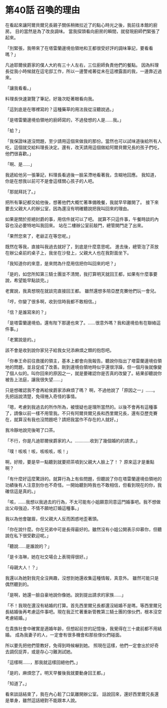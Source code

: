 # 第40話 召喚的理由

在看起來讓阿爾貝爾兄長親子關係稍微拉近了的點心時光之後，我前往本館的廚房。
目的當然是為了改良調味。
當我探頭看向廚房的瞬間，就發現廚師們緊張了起來。

「別緊張，我帶來了在塔雷蘭邊境伯領地和王都很受好評的調味筆記，要看看嗎？」

凡迪耶爾侯爵家的僕人大約有三十人左右，三位廚師負責他們的餐點。
因為料理長從我小時候就在這宅邸工作，所以一邊警戒著從未在這裡露面的我，一邊靠近過來。

「讓我看看。」

料理長快速瀏覽了筆記，好幾次眨著眼看向我。

「這到底是在哪裡寫的？這種藥草的用法我從沒聽說過。」

「是塔雷蘭邊境伯領地的廚師寫的，不過發想的人是……我。」

「蛤？」

「我保證味道沒問題，至少請用這個來做我的那份。當然也可以試味道後給所有人吃，這個就交給料理長決定。還有，改天請用這個做給阿爾貝爾兄長的孩子們吃，他們很喜歡。」

「啊、是……」

我遞給他另一張筆記，料理長看過後一臉呆滯地看著我，含糊地回應。
我知道，你是在想我以前可不是會這樣關心孩子的人吧。

「那就拜託了。」

把所有筆記都交給他後，想著他們大概忙著準備晚餐，我就早早離開了。
接下來要去父親大人的辦公室，因為還沒有明確聽說把我叫回來的理由。

如果是關於拒絕封爵的事，用信件就可以了吧。
就算不只這件事，午餐時談的內容也沒必要特地叫我回來。
站在二樓辦公室前敲門，總管開門走了出來。

「果然您來了，老爺正在等您呢。」

既然在等我，直接叫我過去就好了，到底是什麼意思呢。
進去後，總管泡了茶放在辦公桌前的桌子上，我坐在沙發上，父親大人也在我對面坐下。

「我知道你的來意，是來問為什麼用信把你叫回來的吧？」

「是的，如您所知第三騎士團並不清閒，我打算明天就回王都，如果有什麼事要說，希望能早點談完。」

老實說，我真想現在就談完直接回王都。
雖然還想多陪亞歷克賽他們玩一會兒。

「哼，你變了很多啊，收到信時我都不敢相信。」

「信？是誰寫來的？」

「是塔雷蘭邊境伯。還有陛下那邊也來了。……很意外嗎？我和邊境伯有在聯絡這件事。」

「老實說是的。」

該不會是收到說你家兒子給我女兒添麻煩之類的抱怨吧。

「你奉王命前往救援的領主，基本上都會向我報告。聽說你指出了塔雷蘭邊境伯領地的問題，並且促成了改善。剛到邊境伯領地時似乎還很浮躁，但一個月後就像變了個人似的。叫你回來的原因之一，就是要確認你是否真的改變了。結果卻聽說你被告上法庭，讓我很失望……」

只是想確認我不會再給侯爵家添麻煩了嗎？
啊，不過他說了「原因之一」……。
先把話說清楚，免得捲入奇怪的事情。

「嗯，考慮到我過去的所作所為，被懷疑也是理所當然的。以後不會再有這種事了，請像以前一樣不用管我。不只有阿爾貝爾兄長和西里爾兄長，還有亞歷克賽在，就算沒有我也沒問題吧？請把我當作不存在的人就好。」

我冷靜地說完後喝了口茶。

「不行，你是凡迪耶爾侯爵家的人。…………收到了幾個婚約的請求。」

「噗！咳咳！咳，咳咳咳，咳！」

啊，好險，要是早一點聽到就要把茶噴到父親大人臉上了！？
原來這才是重點啊？

「有什麼好這麼驚訝的。就算行為上有些問題，但聽說了你在塔雷蘭邊境伯領地的功績後有人注意到你也不奇怪。一開始聽到時我也不敢相信，但看到現在的你，我確信這是真的。」

「咳，……我想以我過去的行為，不太可能有小姐願意同意這門婚事吧。我不想做出父母強迫，不情不願地訂婚這種事。」

我以為他會皺眉，但父親大人反而困惑地歪著頭。

「你在說什麼。你在兄弟中可是長得最好的。雖然沒有小姐公開表示仰慕你，但聽說在私下很受歡迎呢。」

「聽說……是誰說的？」

「是卡洛琳，她在社交場合上表現得很好。」

「母親大人！？」

我還以為她對我完全沒興趣，沒想到她還收集這種情報，真意外。
雖然可能只是偶然聽到的。

「是啊，她還一臉自豪地說你像她。說到提出請求的家族……」

「不！我現在還沒有結婚的打算。首先西里爾兄長都還沒結婚不是嗎，等西里爾兄長結婚後再考慮這件事吧。現在我正忙著重新管教第三騎士團的傢伙們，根本沒空考慮結婚。」

在貴族社會中確實是適婚年齡，但想起前世的記憶後，我覺得在三十歲前都不用結婚。
成為我妻子的人，一定會有很多機會和那些傢伙們碰面。

所以要先把他們管教好，免得到時候嚇到她。
照現在這樣，他們一定會出於好奇去調侃捉弄，或是存心刁難測試她。

「這樣啊……，那我就這樣回絕他們。」

「是的，麻煩您了。明天早餐後我就要動身回王都。」

「知道了。」

看來談話結束了，我在內心鬆了口氣離開辦公室。
話說回來，還好西里爾兄長還是單身，雖然這話絕對不能跟本人說。